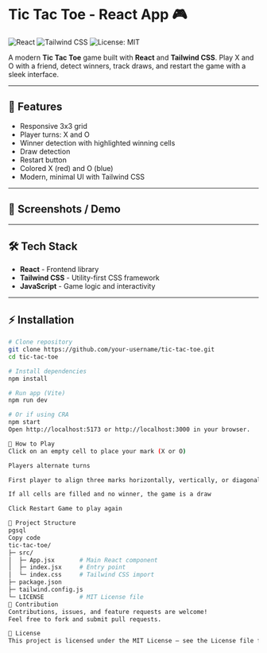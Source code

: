 # Tic Tac Toe - React App 🎮

![React](https://img.shields.io/badge/React-18.2.0-blue?logo=react&logoColor=white)
![Tailwind CSS](https://img.shields.io/badge/TailwindCSS-3.4.17-blue?logo=tailwind-css&logoColor=white)
![License: MIT](https://img.shields.io/badge/License-MIT-green)

A modern **Tic Tac Toe** game built with **React** and **Tailwind CSS**. Play X and O with a friend, detect winners, track draws, and restart the game with a sleek interface.

---

## 🚀 Features

- Responsive 3x3 grid
- Player turns: X and O
- Winner detection with highlighted winning cells
- Draw detection
- Restart button
- Colored X (red) and O (blue)
- Modern, minimal UI with Tailwind CSS

---

## 🎨 Screenshots / Demo



---

## 🛠 Tech Stack

- **React** - Frontend library  
- **Tailwind CSS** - Utility-first CSS framework  
- **JavaScript** - Game logic and interactivity  

---

## ⚡ Installation

```bash
# Clone repository
git clone https://github.com/your-username/tic-tac-toe.git
cd tic-tac-toe

# Install dependencies
npm install

# Run app (Vite)
npm run dev

# Or if using CRA
npm start
Open http://localhost:5173 or http://localhost:3000 in your browser.

📝 How to Play
Click on an empty cell to place your mark (X or O)

Players alternate turns

First player to align three marks horizontally, vertically, or diagonally wins

If all cells are filled and no winner, the game is a draw

Click Restart Game to play again

📂 Project Structure
pgsql
Copy code
tic-tac-toe/
├─ src/
│  ├─ App.jsx       # Main React component
│  ├─ index.jsx     # Entry point
│  └─ index.css     # Tailwind CSS import
├─ package.json
├─ tailwind.config.js
└─ LICENSE          # MIT License file
🤝 Contribution
Contributions, issues, and feature requests are welcome!
Feel free to fork and submit pull requests.

📄 License
This project is licensed under the MIT License – see the License file for details.

